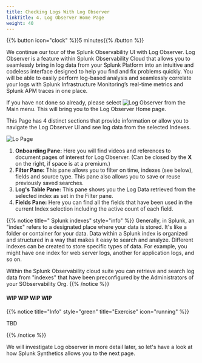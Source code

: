 ```yaml
---
title: Checking Logs With Log Observer
linkTitle: 4. Log Observer Home Page
weight: 40
---
```

 
{{% button icon="clock" %}}5 minutes{{% /button %}}

We continue our tour of the Splunk Observability UI with Log Observer. Log Observer is a feature within Splunk Observability Cloud that allows you to seamlessly bring in log data from your Splunk Platform into an intuitive and codeless interface designed to help you find and fix problems quickly. You will be able to easily perform log-based analysis and seamlessly correlate your logs with Splunk Infrastructure Monitoring’s real-time metrics and Splunk APM traces in one place.

If you have not done so already, please select ![Log Observer](../../images/log-observer-icon.png?classes=inline&height=25px) from the Main menu. This will bring you to the Log Observer Home page.

This Page has 4 distinct sections that provide information or allow you to navigate the Log Observer UI and see log data from the selected Indexes.

![Lo Page](../images/lo-home.png?width=30vw)

1. **Onboarding Pane:** Here you will find videos and references to document pages of interest for Log Observer.
(Can be closed by the **X** on the right, if space is at a premium.)
2. **Filter Pane:** This pane allows you to filter on time, indexes (see below), fields and source type. This pane also allows you to save or reuse previously saved searches.
3. **Log's Table Pane:** This pane shows you the Log Data retrieved from the selected index as set in the Filter pane.
4. **Fields Pane:** Here you can find all the fields that have been used in the current Index selection including the active count of each field.

{{% notice title=" Splunk indexes" style="info" %}}
Generally, in Splunk, an "index" refers to a  designated place where your data is stored. It's like a folder or container for your data. Data within a Splunk index is organized and structured in a way that makes it easy to search and analyze. Different indexes can be created to store specific types of data. For example, you might have one index for web server logs, another for application logs, and so on.

Within the Splunk Observability cloud suite you can retrieve and search log data from "indexes" that have been preconfigured by the Administrators of your SObservability Org.
{{% /notice %}}

#### WIP WIP WIP  WIP

{{% notice title="Info" style="green" title="Exercise" icon="running" %}}

TBD

{{% /notice %}}

We will investigate Log observer in more detail later, so let's have a look at how Splunk Synthetics allows you to the next page.
